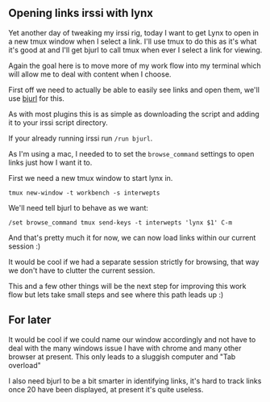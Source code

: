 Opening links irssi with lynx
-----------------------------

Yet another day of tweaking my irssi rig, today I want to get Lynx to open in a
new tmux window when I select a link. I'll use tmux to do this as it's what
it's good at and I'll get bjurl to call tmux when ever I select a link for
viewing.

Again the goal here is to move more of my work flow into my terminal which will
allow me to deal with content when I choose.

First off we need to actually be able to easily see links and open them,
we'll use [bjurl](http://github.com/sukima/bjurl/blob/master/bjurl.pl) for this.

As with most plugins this is as simple as downloading the script and
adding it to your irssi script directory.

If your already running irssi run `/run bjurl`.

As I'm using a mac, I needed to to set the `browse_command` settings to
open links just how I want it to.

First we need a new tmux window to start lynx in.

    tmux new-window -t workbench -s interwepts

We'll need tell bjurl to behave as we want: 

    /set browse_command tmux send-keys -t interwepts 'lynx $1' C-m

And that's pretty much it for now, we can now load links within our current session :)

It would be cool if we had a separate session strictly for browsing, that
way we don't have to clutter the current session.

This and a few other things will be the next step for improving this work flow
but lets take small steps and see where this path leads up :)

For later
---------

It would be cool if we could name our window accordingly and not have to deal
with the many windows issue I have with chrome and many other browser at
present. This only leads to a sluggish computer and "Tab overload"

I also need bjurl to be a bit smarter in identifying links, it's hard to track
links once 20 have been displayed, at present it's quite useless.
